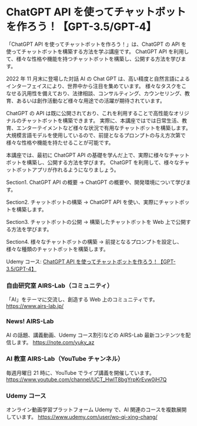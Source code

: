 # ChatGPT API を使ってチャットボットを作ろう！【GPT-3.5/GPT-4】

「ChatGPT API を使ってチャットボットを作ろう！」は、ChatGPT の API を使ってチャットボットを構築する方法を学ぶ講座です。
ChatGPT API を利用して、様々な性格や機能を持つチャットボットを構築し、公開する方法を学びます。

2022 年 11 月末に登場した対話 AI の Chat GPT は、高い精度と自然言語によるインターフェイスにより、世界中から注目を集めています。
様々なタスクをこなせる汎用性を備えており、法律相談、コンサルティング、カウンセリング、教育、あるいは創作活動など様々な用途での活躍が期待されています。

ChatGPT の API は既に公開されており、これを利用することで高性能なオリジナルのチャットボットを構築できます。
実際に、本講座ではでは日常生活、教育、エンターテイメントなど様々な状況で有用なチャットボットを構築します。
大規模言語モデルを使用しているので、前提となるプロンプトの与え方次第で様々な性格や機能を持たせることが可能です。

本講座では、最初に ChatGPT API の基礎を学んだ上で、実際に様々なチャットボットを構築し、公開する方法を学びます。
ChatGPT を利用して、様々なチャットボットアプリが作れるようになりましょう。

Section1. ChatGPT API の概要
→ ChatGPT の概要や、開発環境について学びます。

Section2. チャットボットの構築
→ ChatGPT API を使い、実際にチャットボットを構築します。

Section3. チャットボットの公開
→ 構築したチャットボットを Web 上で公開する方法を学びます。

Section4. 様々なチャットボットの構築
→ 前提となるプロンプトを設定し、様々な種類のチャットボットを構築します。

Udemy コース: [ChatGPT API を使ってチャットボットを作ろう！【GPT-3.5/GPT-4】](https://www.udemy.com/course/chatgpt-api-bot/?referralCode=390A093D3579B3558B24)

### 自由研究室 AIRS-Lab（コミュニティ）

「AI」をテーマに交流し、創造する Web 上のコミュニティです。
https://www.airs-lab.jp/

### News! AIRS-Lab

AI の話題、講義動画、Udemy コース割引などの AIRS-Lab 最新コンテンツを配信します。
https://note.com/yuky_az

### AI 教室 AIRS-Lab（YouTube チャンネル）

毎週月曜日 21 時に、YouTube でライブ講義を開催しています。
https://www.youtube.com/channel/UCT_HwlT8bgYrpKrEvw0jH7Q

### Udemy コース

オンライン動画学習プラットフォーム Udemy で、AI 関連のコースを複数展開しています。
https://www.udemy.com/user/wo-qi-xing-chang/
